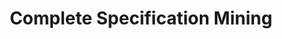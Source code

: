 ---
authors: <b>Gianluca Martino</b>, Heinz Riener, Görschwin Fey
title: Complete Specification Mining
conference: Workshop on Design Automation for Understanding Hardware Designs (DUHDE)
location: Florence, Italy
year: 2019
---